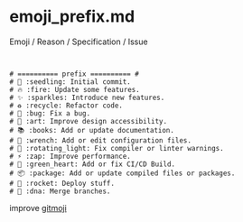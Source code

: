 # emoji_prefix.md

Emoji / Reason / Specification / Issue

```


# ========== prefix ========== #
# 🌱 :seedling: Initial commit.
# 🔥 :fire: Update some features.
# ✨ :sparkles: Introduce new features.
# ♻️ :recycle: Refactor code.
# 🐛 :bug: Fix a bug.
# 🎨 :art: Improve design accessibility.
# 📚 :books: Add or update documentation.
# 🔧 :wrench: Add or edit configuration files.
# 🚨 :rotating_light: Fix compiler or linter warnings.
# ⚡️ :zap: Improve performance.
# 💚 :green_heart: Add or fix CI/CD Build.
# 📦️ :package: Add or update compiled files or packages.
# 🚀 :rocket: Deploy stuff.
# 🧬 :dna: Merge branches.
```

improve [gitmoji](https://gitmoji.dev/) 